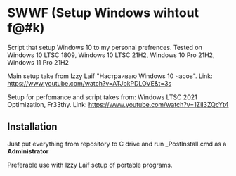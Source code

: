 # SWWF (Setup Windows wihtout f@#k) 

Script that setup Windows 10 to my personal prefrences. Tested on Windows 10 LTSC 1809, Windows 10 LTSC 21H2, Windows 10 Pro 21H2, Windows 11 Pro 21H2

Main setup take from Izzy Laif "Настраиваю Windows 10 часов". Link: https://www.youtube.com/watch?v=ATJbkPDLOVE&t=3s

Setup for perfomance and script takes from: Windows LTSC 2021 Optimization, Fr33thy. Link: https://www.youtube.com/watch?v=1ZiI3ZQcYt4

## Installation

Just put everything from repository to C drive and run _PostInstall.cmd as a **Administrator**

Preferable use with Izzy Laif setup of portable programs.
